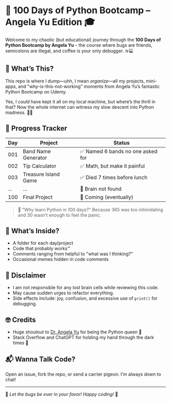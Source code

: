 # 🐍 100 Days of Python Bootcamp – Angela Yu Edition 🎓

Welcome to my chaotic (but educational) journey through the **100 Days of Python Bootcamp by Angela Yu** – the course where bugs are friends, semicolons are illegal, and coffee is your only debugger. ☕💻

## 🚀 What’s This?

This repo is where I dump—uhh, I mean *organize*—all my projects, mini-apps, and "why-is-this-not-working" moments from Angela Yu’s fantastic Python Bootcamp on Udemy.

Yes, I *could* have kept it all on my local machine, but where’s the thrill in that? Now the whole internet can witness my slow descent into Python madness. 🧠🐍

## 📅 Progress Tracker

| Day | Project | Status |
|-----|---------|--------|
| 001 | Band Name Generator | ✅ Named 6 bands no one asked for |
| 002 | Tip Calculator | ✅ Math, but make it painful |
| 003 | Treasure Island Game | ✅ Died 7 times before lunch |
| ... | ... | 🚧 Brain not found |
| 100 | Final Project | 🔮 Coming (eventually) |

> 🧠 "Why learn Python in 100 days?"
> Because 365 was too intimidating and 30 wasn’t enough to feel the panic.

## 🧪 What’s Inside?

- A folder for each day/project
- Code that probably works™
- Comments ranging from helpful to "what was I thinking?"
- Occasional memes hidden in code comments

## 🐞 Disclaimer

- I am not responsible for any lost brain cells while reviewing this code.
- May cause sudden urges to refactor everything.
- Side effects include: joy, confusion, and excessive use of `print()` for debugging.

## 🤓 Credits

- Huge shoutout to [Dr. Angela Yu](https://www.udemy.com/course/100-days-of-code/) for being the Python queen 👑
- Stack Overflow and ChatGPT for holding my hand through the dark times 🧡

## 📬 Wanna Talk Code?

Open an issue, fork the repo, or send a carrier pigeon. I'm always down to chat!

---

🎉 *Let the bugs be ever in your favor! Happy coding!* 🎉
